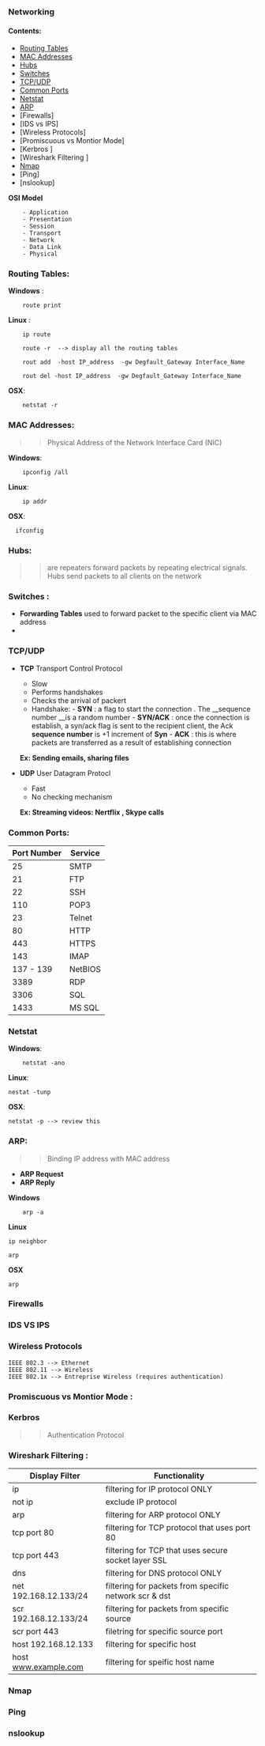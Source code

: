 ### Networking 

#### Contents:

- [Routing Tables](https://github.com/nairuzabulhul/General-Commands/blob/master/Netwokring/Networking%20Commands.md#routing-tables)
- [MAC Addresses](https://github.com/nairuzabulhul/General-Commands/blob/master/Netwokring/Networking%20Commands.md#mac-addresses)
- [Hubs](https://github.com/nairuzabulhul/General-Commands/blob/master/Netwokring/Networking%20Commands.md#hubs)
- [Switches](https://github.com/nairuzabulhul/General-Commands/blob/master/Netwokring/Networking%20Commands.md#switches)
- [TCP/UDP](https://github.com/nairuzabulhul/General-Commands/blob/master/Netwokring/Networking%20Commands.md#tcpudp)
- [Common Ports](https://github.com/nairuzabulhul/General-Commands/blob/master/Netwokring/Networking%20Commands.md#common-ports)
- [Netstat](https://github.com/nairuzabulhul/General-Commands/blob/master/Netwokring/Networking%20Commands.md#netstat)
- [ARP](https://github.com/nairuzabulhul/General-Commands/blob/master/Netwokring/Networking%20Commands.md#arp)
- [Firewalls]
- [IDS vs IPS]
- [Wireless Protocols]
- [Promiscuous vs Montior Mode]
- [Kerbros ]
- [Wireshark Filtering ]
- [Nmap](https://github.com/nairuzabulhul/General-Commands/blob/master/Netwokring/Networking%20Commands.md#nmap)
- [Ping]
- [nslookup]

__OSI Model__
        
        - Application 
        - Presentation 
        - Session
        - Transport 
        - Network
        - Data Link
        - Physical 
    
    
### Routing Tables: 

   __Windows__ : 
        
        route print 

   __Linux__ :
    
        ip route 
        
        route -r  --> display all the routing tables  
        
        rout add  -host IP_address  -gw Degfault_Gateway Interface_Name    
        
        rout del -host IP_address  -gw Degfault_Gateway Interface_Name  
        
   __OSX__:
    
        netstat -r 
        

### MAC Addresses: 

>> Physical Address of the Network Interface Card (NIC)

 __Windows__:
    
        ipconfig /all
        

__Linux__:

        ip addr
        
__OSX__:

      ifconfig 
        
        


### Hubs:

>> are repeaters forward packets by repeating electrical signals. Hubs send packets to all clients on the network 


### Switches : 

>>  

- __Forwarding Tables__ used to forward packet to the specific client via MAC address
- 


### TCP/UDP

- __TCP__ Transport Control Protocol 
    
    - Slow 
    - Performs handshakes 
    - Checks the arrival of packert
    - Handshake:
            - __SYN__ : a flag to start the connection . The __sequence number __is a random number
            - __SYN/ACK__ : once the connection is establish, a syn/ack flag is sent to the recipient client, the Ack __sequence number__ is +1 increment of __Syn__ 
            - __ACK__ : this is where packets are transferred as a result of establishing connection 
            

    __Ex: Sending emails, sharing files__

- __UDP__ User Datagram Protocl 

    - Fast 
    - No checking mechanism 


    __Ex: Streaming videos: Nertflix , Skype calls__


### Common Ports:
| Port Number  | Service  |
|---|---|
| 25   | SMTP   |
| 21   |  FTP |
| 22   | SSH |
| 110  |  POP3 |
| 23   |  Telnet |
| 80   | HTTP   |
| 443  |  HTTPS |
| 143  | IMAP   |
| 137 - 139| NetBIOS   |
| 3389 |  RDP |
| 3306 | SQL |
|  1433| MS SQL |


### Netstat
    
__Windows__:
    
        netstat -ano 
        

__Linux__:

    nestat -tunp 
    

__OSX__:

    netstat -p --> review this 
        
    
### ARP: 

>> Binding IP address with MAC address

   - __ARP Request__ 
   - __ARP Reply__ 

__Windows__

        arp -a
        
__Linux__

    ip neighbor 
    
    arp 
    
__OSX__

    arp 
    

### Firewalls
### IDS VS IPS

### Wireless Protocols

    IEEE 802.3 --> Ethernet
    IEEE 802.11 --> Wireless
    IEEE 802.1x --> Entreprise Wireless (requires authentication)
    
### Promiscuous vs Montior Mode :


### Kerbros 

>> Authentication Protocol 
    
### Wireshark Filtering :   

| Display Filter  | Functionality  |
|-----------------|----------------|
| ip                | filtering for IP protocol ONLY   |
| not ip            |  exclude IP protocol |
| arp               | filtering for ARP protocol ONLY |
| tcp port 80       | filtering for TCP protocol that uses port 80   |
| tcp port 443       |  filtering for TCP that uses secure socket layer SSL |
| dns                     | filtering for DNS protocol ONLY |
| net   192.168.12.133/24 | filtering for packets from specific network scr & dst |
| scr 192.168.12.133/24   |  filtering for packets from specific source  |
| scr port 443            |  filetring for specific source port |
| host 192.168.12.133     | filtering for specific host |
| host www.example.com    | filtering for speific host name |  

### Nmap


### Ping

### nslookup 




